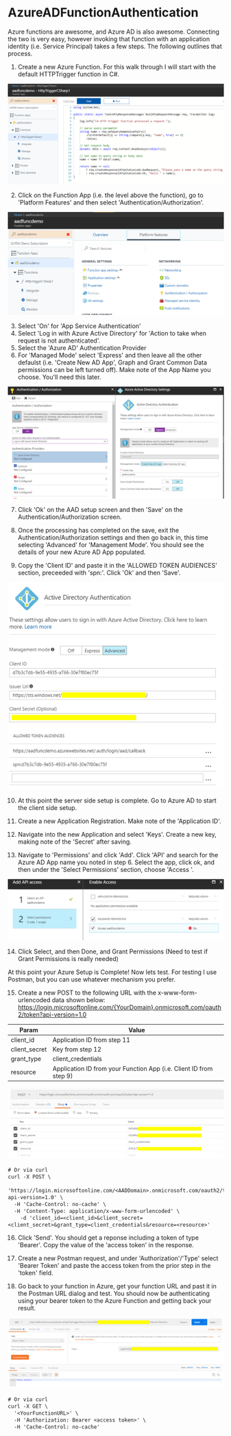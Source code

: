 # AzureADFunctionAuthentication
Azure functions are awesome, and Azure AD is also awesome. Connecting the two is very easy, however invoking that function with an application identity (i.e. Service Principal) takes a few steps. The following outlines that process.

1) Create a new Azure Function. For this walk through I will start with the default HTTPTrigger function in C#.

![C# Http Function](https://github.com/swgriffith/AzureADFunctionAuthentication/raw/master/images/basicfunction.PNG)

2) Click on the Function App (i.e. the level above the function), go to 'Platform Features' and then select 'Authentication/Authorization'.

![Platform Features](https://github.com/swgriffith/AzureADFunctionAuthentication/raw/master/images/platformFeatures.PNG)

3) Select 'On' for 'App Service Authentication'
4) Select 'Log in with Azure Active Directory' for 'Action to take when request is not authenticated'.
5) Select the 'Azure AD' Authentication Provider
6) For 'Managed Mode' select 'Express' and then leave all the other defaulst (i.e. 'Create New AD App', Graph and Grant Common Data permissions can be left turned off). Make note of the App Name you choose. You'll need this later.

![AAD Setup](https://github.com/swgriffith/AzureADFunctionAuthentication/raw/master/images/AADSetup.PNG)

7) Click 'Ok' on the AAD setup screen and then 'Save' on the Authentication/Authorization screen.

8) Once the processing has completed on the save, exit the Authentication/Authorization settings and then go back in, this time selecting 'Advanced' for 'Management Mode'. You should see the details of your new Azure AD App populated.

9) Copy the 'Client ID' and paste it in the 'ALLOWED TOKEN AUDIENCES' section, preceeded with 'spn:'. Click 'Ok' and then 'Save'.

![AAD Setup](https://github.com/swgriffith/AzureADFunctionAuthentication/raw/master/images/AADAdvancedSetup.PNG)

10) At this point the server side setup is complete. Go to Azure AD to start the client side setup.

11) Create a new Application Registration. Make note of the 'Application ID'.

12) Navigate into the new Application and select 'Keys'. Create a new key, making note of the 'Secret' after saving.

13) Navigate to 'Permissions' and click 'Add'. Click 'API' and search for the Azure AD App name you noted in step 6. Select the app, click ok, and then under the 'Select Permissions' section, choose 'Access <AppName>'.

![AAD Setup](https://github.com/swgriffith/AzureADFunctionAuthentication/raw/master/images/AADGrantAppPermission.PNG)


14) Click Select, and then Done, and Grant Permissions (Need to test if Grant Permissions is really needed)

At this point your Azure Setup is Complete! Now lets test. For testing I use Postman, but you can use whatever mechanism you prefer.

15) Create a new POST to the following URL with the x-www-form-urlencoded data shown below:
https://login.microsoftonline.com/{YourDomain}.onmicrosoft.com/oauth2/token?api-version=1.0

|Param |Value|
|-|-|
|client_id|Application ID from step 11|
|client_secret|Key from step 12|
|grant_type|client_credentials|
|resource|Application ID from your Function App (i.e. Client ID from step 9)|

![Postman Get Token](https://github.com/swgriffith/AzureADFunctionAuthentication/raw/master/images/PostmanGetToken.PNG)


```
# Or via curl
curl -X POST \
  'https://login.microsoftonline.com/<AADDomain>.onmicrosoft.com/oauth2/token?api-version=1.0' \
  -H 'Cache-Control: no-cache' \
  -H 'Content-Type: application/x-www-form-urlencoded' \
    -d 'client_id=<client_id>&client_secret=<client_secret>&grant_type=client_credentials&resource=<resource>'
```

16) Click 'Send'. You should get a reponse including a token of type 'Bearer'. Copy the value of the 'access token' in the response.

17) Create a new Postman request, and under 'Authorization'/'Type' select 'Bearer Token' and paste the access token from the prior step in the 'token' field.

18) Go back to your function in Azure, get your function URL and past it in the Postman URL dialog and test. You should now be authenticating using your bearer token to the Azure Function and getting back your result.

![Postman Success](https://github.com/swgriffith/AzureADFunctionAuthentication/raw/master/images/finale.PNG)

```
# Or via curl
curl -X GET \
  '<YourFunctionURL>' \
  -H 'Authorization: Bearer <access token>' \
  -H 'Cache-Control: no-cache' 
```





